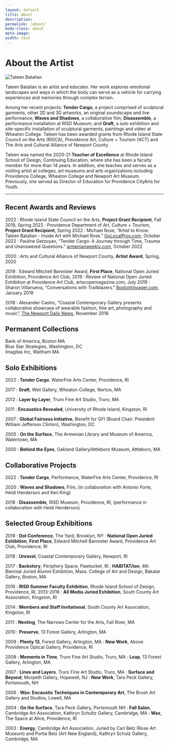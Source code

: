 ```yaml
---
layout: default
title: About
description: 
permalink: /about/
body-class: about
meta-image:
width: text
---
```


# About the Artist

<img class="artist-image" src="{% link assets/images/taleen-portrait-2022.jpg %}" alt="Taleen Batalian" />

Taleen Batalian is an artist and educator. Her work explores emotional landscapes and ways in which the body can serve as a vehicle for carrying experiences and memories through complex terrain.

Among her recent projects: __Tender Cargo__, a project comprised of sculptural garments, other 2D and 3D artworks, an original soundscape and live performance; __Waves and Shadows__, a collaborative film; __Disassemble__, a performance installation at RISD Museum; and __Graft__, a solo exhibition and site-specific installation of sculptural garments, paintings and video at Wheaton College. Taleen has been awarded grants from Rhode Island State Council on the Arts (RISCA), Providence Art, Culture + Tourism (ACT) and The Arts and Cultural Alliance of Newport County.

Taleen was named the 2020-21 __Teacher of Excellence__ at Rhode Island School of Design, Continuing Education, where she has been a faculty member for more than 14 years. In addition, she teaches and serves as a visiting artist at colleges, art museums and arts organizations including Providence College, Wheaton College and Newport Art Museum. Previously, she served as Director of Education for Providence CityArts for Youth.

***

## Recent Awards and Reviews

2022
: Rhode Island State Council on the Arts, **Project Grant Recipient**, Fall 2019, Spring 2022
: Providence Department of Art, Culture + Tourism, **Project Grant Recipient**, Spring 2022
: Michael Rose, “Artist to Know: Taleen Batalian - Inside Art with Michael Rose.” <a href="https://www.golocalprov.com/lifestyle/artist-to-know-taleen-batalian-inside-art-with-michael-rose" target="_blank" title="Opens a new window">GoLocalProv.com</a>, October 2022
: Pauline Getzoyan, “Tender Cargo: A Journey through Time, Trauma and Unanswered Questions.” <a href="https://armenianweekly.com/2022/10/19/tender-cargo-a-journey-through-time-trauma-and-unanswered-questions/" target="_blank" title="Opens a new window">armenianweekly.com</a>, October 2022

2020
: Arts and Cultural Alliance of Newport County, **Artist Award**, Spring, 2020

2019
: Edward Mitchell Bannister Award, **First Place**, National Open Juried Exhibition, Providence Art Club, 2019
: Review of National Open Juried Exhibition at Providence Art Club, artscopemagazine.com, July 2019
: Sharon Villanueva, “Conversations with Trailblazers.” <a href="http://bostonvoyager.com/interview/conversations-inspiring-taleen-batalian/" target="_blank" title="Opens a new window">BostonVoyager.com</a>, January 2019

2018
: Alexander Castro, “Coastal Contemporary Gallery presents collaborative showcase of wearable fashion, fine art, photography and music”, <a href="https://www.newportri.com/story/entertainment/arts/2018/11/04/coastal-contemporary-gallery-presents-collaborative-showcase-wearable-fashion-fine-photography-music/9327330007/" target="_blank" title="Opens a new window">The Newport Daily News</a>, November 2018


## Permanent Collections

Bank of America, Boston MA  
Blue Star Strategies, Washington, DC  
Imagitas Inc, Waltham MA


## Solo Exhibitions

2022
: **Tender Cargo**, WaterFire Arts Center, Providence, RI

2017
: **Graft**, Weil Gallery, Wheaton College, Norton, MA

2012
: **Layer by Layer**, Truro Fine Art Studio, Truro, MA

2011
: **Encaustics Revealed**, University of Rhode Island, Kingston, RI

2007
: **Global Fairness Initiative**, Benefit for GFI (Board Chair: President William Jefferson Clinton), Washington, DC

2005
: **On the Surface**, The Armenian Library and Museum of America, Watertown, MA

2000
: **Behind the Eyes**, Oakland Gallery/Attleboro Museum, Attleboro, MA


## Collaborative Projects

2022
: **Tender Cargo**, Performance, WaterFire Arts Center, Providence, RI

2020
: **Waves and Shadows**, Film, (in collaboration with Antonio Forte, Heidi Henderson and Keri King)

2018
: **Disassemble**, RISD Museum, Providence, RI, (performance in collaboration with Heidi Henderson)


## Selected Group Exhibitions

2019
: **Dot Conference**, The Yard, Brooklyn, NY
: **National Open Juried Exhibition**, **First Place**, Edward Mitchell Bannister Award, Providence Art Club, Providence, RI

2018
: **Unravel**, Coastal Contemporary Gallery, Newport, RI

2017
: **Backstory**, Periphery Space, Pawtucket, RI
: **HABITAT/ion**, 4th Biennial Juried Alumni Exhibition, Mass. College of Art and Design, Bakalar Gallery, Boston, MA

2016
: **RISD Summer Faculty Exhibition**, Rhode Island School of Design, Providence, RI, 2013-2016
: **All Media Juried Exhibition**, South County Art Association, Kingston, RI

2014
: **Members and Staff Invitational**, South County Art Association, Kingston, RI

2011
: **Nesting**, The Narrows Center for the Arts, Fall River, MA

2010
: **Preserve**, 13 Forest Gallery, Arlington, MA

2009
: **Plenty 13**, Forest Gallery, Arlington, MA
: **New Work**, Above Providence Optical Gallery, Providence, RI

2008
: **Moments in Time**, Truro Fine Art Studio, Truro, MA
: **Leap**, 13 Forest Gallery, Arlington, MA

2007
: **Lines and Layers**, Truro Fine Art Studio, Truro, MA
: **Surface and Beyond**, Morpeth Gallery, Hopewell, NJ
: **New Work**, Tara Peck Gallery, Portsmouth, NH

2006
: **Wax: Encaustic Techniques in Contemporary Art**, The Brush Art Gallery and Studios, Lowell, MA

2004
: **On the Surface**, Tara Peck Gallery, Portsmouth NH
: **Fall Salon**, Cambridge Art Association, Kathryn Schultz Gallery, Cambridge, MA
: **Wax**, The Space at Alice, Providence, RI

2003
: **Energy**, Cambridge Art Association, Juried by Carl Belz (Rose Art Museum) and Portia Belz (Art New England), Kathryn Schulz Gallery, Cambridge, MA
